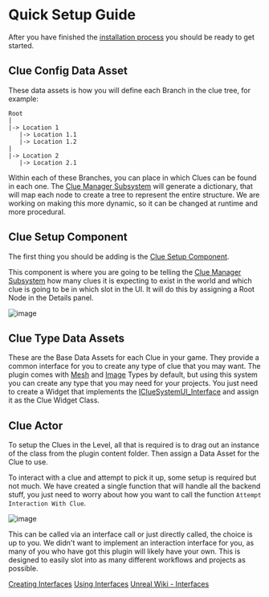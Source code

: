﻿# Quick Setup Guide

After you have finished the [installation process](/Getting%20Started/Installation) you should be ready
to get started.

## Clue Config Data Asset

These data assets is how you will define each Branch in the clue tree, for example: 
```
Root
|
|-> Location 1
   |-> Location 1.1
   |-> Location 1.2
|
|-> Location 2
   |-> Location 2.1 

```
Within each of these Branches, you can place in which Clues can be found in each one. The [Clue Manager Subsystem](/Documentation/C++/ClueSystem/Subsystems/ClueManagerSubsystem) will generate a dictionary, that will map each node to create a tree to represent the entire structure. We are working on making this more dynamic, so it can be changed at runtime and more procedural. 


## Clue Setup Component

The first thing you should be adding is the [Clue Setup Component](/Documentation/C++/ClueSystem/Components/ClueSetupComponent).

This component is where you are going to be telling the [Clue Manager Subsystem](/Documentation/C++/ClueSystem/Subsystems/ClueManagerSubsystem) how many clues it is expecting to exist in the world and which clue is going to be in which slot in the UI. It will do this by assigning a Root Node in the Details panel.

![image](https://imgur.com/dMyXLjg.png)

## Clue Type Data Assets

These are the Base Data Assets for each Clue in your game. They provide a common interface for you to create any type of clue that you may want. The plugin comes with [Mesh](/docs/Documentation/Content/Clue%20Types/ClueTypeMesh.md) and [Image](/docs/Documentation/Content/Clue%20Types/ClueTypeImage.md) Types by default, but using this system you can create any type that you may need for your projects. You just need to create a Widget that implements the [IClueSystemUI_Interface](/docs/Documentation/C%2B%2B/ClueSystem/Interfaces/IClueSystemUI_Interface.md) and assign it as the Clue Widget Class. 

## Clue Actor

To setup the Clues in the Level, all that is required is to drag out an instance of the class from the plugin content folder. Then assign a Data Asset for the Clue to use.

To interact with a clue and attempt to pick it up, some setup is required but not much. We have created a single function that will handle all the backend stuff, you just need to worry about how you want to call the function ```Attempt Interaction With Clue```. 

![image]("https://imgur.com/INkQ2lU.png")

This can be called via an interface call or just directly called, the choice is up to you. We didn't want to implement an interaction interface for you, as many of you who have got this plugin will likely have your own. This is designed to easily slot into as many different workflows and projects as possible.

[Creating Interfaces](https://docs.unrealengine.com/4.26/en-US/ProgrammingAndScripting/Blueprints/UserGuide/Types/Interface/)
[Using Interfaces](https://cghero.com/tutorials/blueprint-interfaces-unreal-engine-5)
[Unreal Wiki - Interfaces](https://unreal.gg-labs.com/wiki-archives/macros-and-data-types/interfaces-in-c++)


